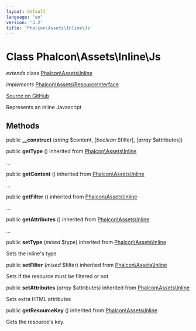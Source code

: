 ```yaml
---
layout: default
language: 'en'
version: '3.2'
title: 'Phalcon\Assets\Inline\Js'
---
```

# Class **Phalcon\Assets\Inline\Js**

*extends* class [Phalcon\Assets\Inline](/3.2/en/api/Phalcon_Assets_Inline)

*implements* [Phalcon\Assets\ResourceInterface](/3.2/en/api/Phalcon_Assets_ResourceInterface)

<a href="https://github.com/phalcon/cphalcon/tree/v3.2.0/phalcon/assets/inline/js.zep" class="btn btn-default btn-sm">Source on GitHub</a>

Represents an inline Javascript


## Methods
public  **__construct** (*string* $content, [*boolean* $filter], [*array* $attributes])





public  **getType** () inherited from [Phalcon\Assets\Inline](/3.2/en/api/Phalcon_Assets_Inline)

...


public  **getContent** () inherited from [Phalcon\Assets\Inline](/3.2/en/api/Phalcon_Assets_Inline)

...


public  **getFilter** () inherited from [Phalcon\Assets\Inline](/3.2/en/api/Phalcon_Assets_Inline)

...


public  **getAttributes** () inherited from [Phalcon\Assets\Inline](/3.2/en/api/Phalcon_Assets_Inline)

...


public  **setType** (*mixed* $type) inherited from [Phalcon\Assets\Inline](/3.2/en/api/Phalcon_Assets_Inline)

Sets the inline's type



public  **setFilter** (*mixed* $filter) inherited from [Phalcon\Assets\Inline](/3.2/en/api/Phalcon_Assets_Inline)

Sets if the resource must be filtered or not



public  **setAttributes** (*array* $attributes) inherited from [Phalcon\Assets\Inline](/3.2/en/api/Phalcon_Assets_Inline)

Sets extra HTML attributes



public  **getResourceKey** () inherited from [Phalcon\Assets\Inline](/3.2/en/api/Phalcon_Assets_Inline)

Gets the resource's key.



